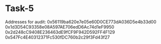 # Task-5
Addresses for audit:
0x56119ba620e7e05e60D0CE773dA036D5e4b33d00
0x1d3D54C93358e08A597AE706edD6Ac74d1eF9950
0x2d248cC9408E236463dE9fCF9F942D592FF4F129
0x547Fc4E40312371Fc530fDC760b2c29f3Fd43f27
